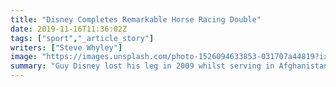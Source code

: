 ```yaml
---
title: "Disney Completes Remarkable Horse Racing Double"
date: 2019-11-16T11:36:02Z
tags: ["sport","_article_story"]
writers: ["Steve Whyley"]
image: "https://images.unsplash.com/photo-1526094633853-031707a44819?ixlib=rb-1.2.1&ixid=eyJhcHBfaWQiOjEyMDd9&auto=format&fit=crop&w=300&q=100"
summary: "Guy Disney lost his leg in 2009 whilst serving in Afghanistan. He has just become the first horse racing jockey with an artificial leg ever to win a race."
---
```

